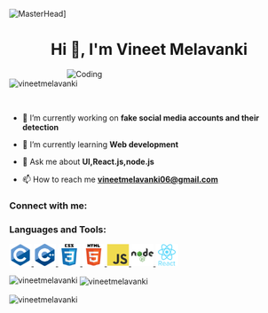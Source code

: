 ![MasterHead](https://5.imimg.com/data5/SELLER/Default/2021/11/UT/GQ/YV/111308502/software-development.jpg)]
<h1 align="center">Hi 👋, I'm Vineet Melavanki</h1>
<img align="right" alt="Coding" width="400" src="https://thumbs.dreamstime.com/b/colorful-cartoon-illustration-cheerful-programmer-engaged-software-testing-desk-showcasing-creativity-technology-344058869.jpg">

<p align="left"> <img src="https://komarev.com/ghpvc/?username=vineetmelavanki&label=Profile%20views&color=0e75b6&style=flat" alt="vineetmelavanki" /> </p>

<p align="left"> <a href="https://twitter.com/" target="blank"><img src="https://img.shields.io/twitter/follow/?logo=twitter&style=for-the-badge" alt="" /></a> </p>

- 🔭 I’m currently working on **fake social media accounts and their detection**

- 🌱 I’m currently learning **Web development**

- 💬 Ask me about **UI,React.js,node.js**

- 📫 How to reach me **vineetmelavanki06@gmail.com**

<h3 align="left">Connect with me:</h3>
<p align="left">
</p>

<h3 align="left">Languages and Tools:</h3>
<p align="left"> <a href="https://www.cprogramming.com/" target="_blank" rel="noreferrer"> <img src="https://raw.githubusercontent.com/devicons/devicon/master/icons/c/c-original.svg" alt="c" width="40" height="40"/> </a> <a href="https://www.w3schools.com/cpp/" target="_blank" rel="noreferrer"> <img src="https://raw.githubusercontent.com/devicons/devicon/master/icons/cplusplus/cplusplus-original.svg" alt="cplusplus" width="40" height="40"/> </a> <a href="https://www.w3schools.com/css/" target="_blank" rel="noreferrer"> <img src="https://raw.githubusercontent.com/devicons/devicon/master/icons/css3/css3-original-wordmark.svg" alt="css3" width="40" height="40"/> </a> <a href="https://www.w3.org/html/" target="_blank" rel="noreferrer"> <img src="https://raw.githubusercontent.com/devicons/devicon/master/icons/html5/html5-original-wordmark.svg" alt="html5" width="40" height="40"/> </a> <a href="https://developer.mozilla.org/en-US/docs/Web/JavaScript" target="_blank" rel="noreferrer"> <img src="https://raw.githubusercontent.com/devicons/devicon/master/icons/javascript/javascript-original.svg" alt="javascript" width="40" height="40"/> </a> <a href="https://nodejs.org" target="_blank" rel="noreferrer"> <img src="https://raw.githubusercontent.com/devicons/devicon/master/icons/nodejs/nodejs-original-wordmark.svg" alt="nodejs" width="40" height="40"/> </a> <a href="https://reactjs.org/" target="_blank" rel="noreferrer"> <img src="https://raw.githubusercontent.com/devicons/devicon/master/icons/react/react-original-wordmark.svg" alt="react" width="40" height="40"/> </a> </p>

<p><img align="left" src="https://github-readme-stats.vercel.app/api/top-langs?username=vineetmelavanki&show_icons=true&locale=en&layout=compact" alt="vineetmelavanki" /></p>

<p>&nbsp;<img align="center" src="https://github-readme-stats.vercel.app/api?username=vineetmelavanki&show_icons=true&locale=en" alt="vineetmelavanki" /></p>

<p><img align="center" src="https://github-readme-streak-stats.herokuapp.com/?user=vineetmelavanki&" alt="vineetmelavanki" /></p>
